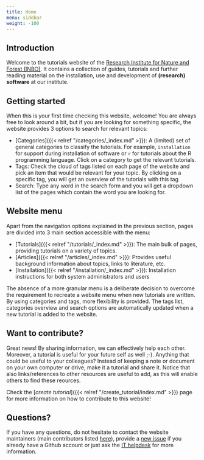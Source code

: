 ```yaml
---
title: Home
menu: sidebar
weight: -100
---
```


## Introduction

Welcome to the tutorials website of the [Research Institute for Nature and Forest (INBO)](https://www.inbo.be/en). It contains a collection of guides, tutorials and further reading material on the installation, use and development of **(research) software** at our institute.

## Getting started

When this is your first time checking this website, welcome! You are always free to look around a bit, but if you are looking for something specific, the website provides 3 options to search for relevant topics:

- [Categories]({{< relref "/categories/_index.md" >}}): A (limited) set of general categories to classify the tutorials. For example, `installation` for support during installation of software or `r` for tutorials about the R programming language. Click on a category to get the relevant tutorials.
- Tags: Check the cloud of tags listed on each page of the website and pick an item that would be relevant for your topic. By clicking on a specific tag, you will get an overview of the tutorials with this tag
- Search: Type any word in the search form and you will get a dropdown list of the pages which contain the word you are looking for.

## Website menu

Apart from the navigation options explained in the previous section, pages are divided into 3 main section accessible with the menu:

- [Tutorials]({{< relref "/tutorials/_index.md" >}}): The main bulk of pages, providing tutorials on a variety of topics.
- [Articles]({{< relref "/articles/_index.md" >}}): Provides useful background information about topics, links to literature, etc.
- [Installation]({{< relref "/installation/_index.md" >}}): Installation instructions for both system administrators and users

The absence of a more granular menu is a deliberate decision to overcome the requirement to recreate a website menu when new tutorials are written. By using categories and tags, more flexibility is provided. The tags list, categories overview and search options are automatically updated when a new tutorial is added to the website.

## Want to contribute?

Great news! By sharing information, we can effectively help each other. Moreover, a tutorial is useful for your future self as well ;-). Anything that could be useful to your colleagues? Instead of keeping a note or document on your own computer or drive, make it a tutorial and share it. Notice that also links/references to other resources are useful to add, as this will enable others to find these reources.

Check the [_create tutorial_]({{< relref "/create_tutorial/index.md" >}}) page for more information on how to contribute to this website!

## Questions?

If you have any questions, do not hesitate to contact the website maintainers (main contributors listed [here](https://github.com/inbo/tutorials/graphs/contributors)), provide a [new issue](https://github.com/inbo/tutorials/issues/new) if you already have a Github account or just ask the [IT helpdesk](mailto:ict.helpdesk@inbo.be) for more information. 


